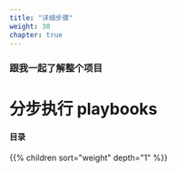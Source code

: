 ```yaml
---
title: "详细步骤"
weight: 30
chapter: true
---
```


### 跟我一起了解整个项目

# 分步执行 playbooks

#### 目录
{{% children sort="weight" depth="1" %}}
